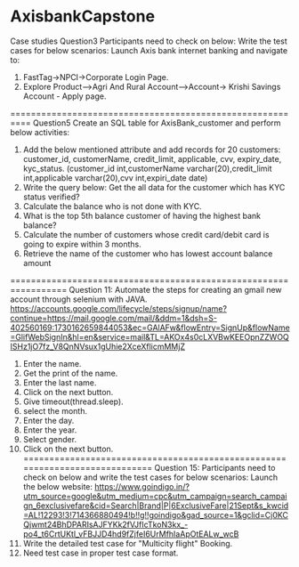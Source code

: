 # AxisbankCapstone 
Case studies
Question3
Participants need to check on below:
Write the test cases for below scenarios:
Launch Axis bank internet banking and navigate to:
1.  FastTag->NPCI->Corporate Login Page.
2.  Explore Product-->Agri And Rural Account-->Account-> Krishi Savings Account - Apply page.

==========================================================
Question5
Create an SQL table for AxisBank_customer and perform below activities:
1.  Add the below mentioned attribute and add records for 20 customers: customer_id, customerName, credit_limit, applicable, cvv, expiry_date, kyc_status.
(customer_id int,customerName varchar(20),credit_limit int,applicable varchar(20),cvv int,expiri_date date)
2.  Write the query below: Get the all data for the customer which has KYC status verified?
3.  Calculate the balance who is not done with KYC.
4.  What is the top 5th balance customer of having the highest bank balance?
5.  Calculate the number of customers whose credit card/debit card is going to expire within 3 months.
6.  Retrieve the name of the customer who has lowest account balance amount

=================================================================
Question 11:
Automate the steps for creating an gmail new account through selenium with JAVA.
https://accounts.google.com/lifecycle/steps/signup/name?continue=https://mail.google.com/mail/&ddm=1&dsh=S-402560169:1730162659844053&ec=GAlAFw&flowEntry=SignUp&flowName=GlifWebSignIn&hl=en&service=mail&TL=AKOx4s0cLXVBwKEEOpnZZWOQISHz1jO7fz_V8QnNVsux1gUhie2XceXflicmMMjZ
1.  Enter the name.
2.  Get the print of the name.
3.  Enter the last name.
4.  Click on the next button.
5.  Give timeout(thread.sleep).
6.  select the month.
7.  Enter the day.
8.  Enter the year.
9.  Select gender.
10.  Click on the next button.
============================================================================
Question 15:
Participants need to check on below and write the test cases for below scenarios:
Launch the below website:
https://www.goindigo.in/?utm_source=google&utm_medium=cpc&utm_campaign=search_campaign_6exclusivefare&cid=Search|Brand|P|6ExclusiveFare|21Sept&s_kwcid=AL!12293!3!714366880494!b!!g!!goindigo&gad_source=1&gclid=Cj0KCQjwmt24BhDPARIsAJFYKk2fVJfIcTkoN3kx_-po4_t6CrtUKtl_vFBJJD4hd9fZjfeI6UrMfhIaApOtEALw_wcB
2.  Write the detailed test case for "Multicity flight" Booking.
3.  Need test case in proper test case format.
